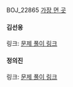 BOJ_22865 [가장 먼 곳](https://www.acmicpc.net/problem/22865)<br>

#### 김선웅
링크: [문제 풀이 링크](https://github.com/dnd2dnd/coding-test/commit/b11bde30cbcb27eb268a6ab7827154481dea4f21)

#### 정의진 
링크: [문제 풀이 링크](https://github.com/uijin-j/algorithm-coding-test/tree/main/%EB%B0%B1%EC%A4%80/Gold/22865.%E2%80%85%EA%B0%80%EC%9E%A5%E2%80%85%EB%A8%BC%E2%80%85%EA%B3%B3)

